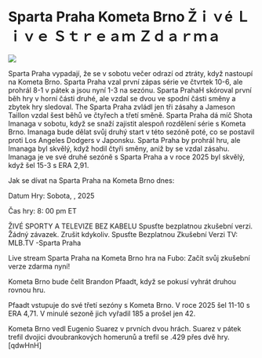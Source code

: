 # Sparta Praha Kometa Brno Žｉｖé Ｌｉｖｅ Ｓｔｒｅａｍ Ｚｄａｒｍａ  
  
  
[![](https://i.imgur.com/qSNzIqt.png)](https://movie.rssnews.media/EsOqYhyhc.php)  
  
Sparta Praha vypadají, že se v sobotu večer odrazí od ztráty, když nastoupí na Kometa Brno. Sparta Praha vzal první zápas série ve čtvrtek 10-6, ale prohrál 8-1 v pátek a jsou nyní 1-3 na sezónu. Sparta PrahaH skóroval první běh hry v horní části druhé, ale vzdal se dvou ve spodní části směny a zbytek hry sledoval. The Sparta Praha zvládl jen tři zásahy a Jameson Taillon vzdal šest běhů ve čtyřech a třetí směně. Sparta Praha dá míč Shota Imanaga v sobotu, když se snaží zajistit alespoň rozdělení série s Kometa Brno. Imanaga bude dělat svůj druhý start v této sezóně poté, co se postavil proti Los Angeles Dodgers v Japonsku. Sparta Praha by prohrál hru, ale Imanaga byl skvělý, když hodil čtyři směny, aniž by se vzdal zásahu. Imanaga je ve své druhé sezóně s Sparta Praha a v roce 2025 byl skvělý, když šel 15-3 s ERA 2,91.

Jak se dívat na Sparta Praha na Kometa Brno dnes:

Datum Hry: Sobota, , 2025

Čas hry: 8: 00 pm ET

ŽIVÉ SPORTY A TELEVIZE BEZ KABELU
Spusťte bezplatnou zkušební verzi. Žádný závazek. Zrušit kdykoliv.
Spusťte Bezplatnou Zkušební Verzi
TV: MLB.TV -Sparta Praha

Live stream Sparta Praha na Kometa Brno hra na Fubo: Začít svůj zkušební verze zdarma nyní!

Kometa Brno bude čelit Brandon Pfaadt, když se pokusí vyhrát druhou rovnou hru.

Pfaadt vstupuje do své třetí sezóny s Kometa Brno. V roce 2025 šel 11-10 s ERA 4,71. V minulé sezoně jich vyřadil 185 a prošel jen 42.

Kometa Brno vedl Eugenio Suarez v prvních dvou hrách. Suarez v pátek trefil dvojici dvoubrankových homerunů a trefil se .429 přes dvě hry. [qdwHnH]